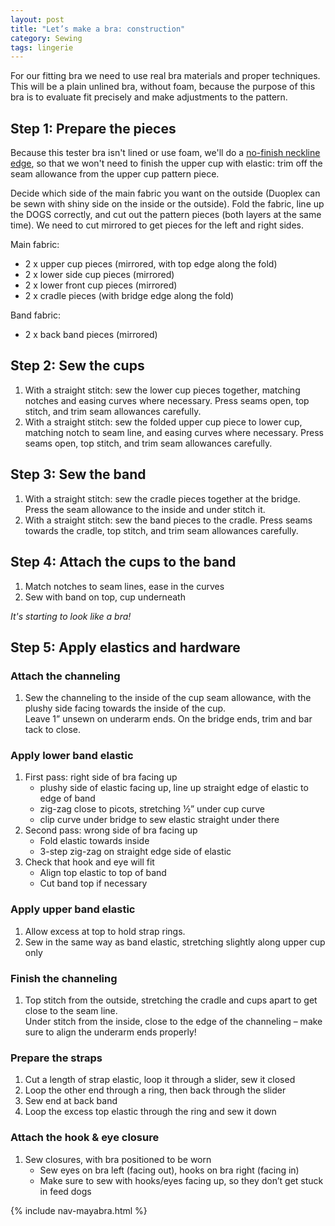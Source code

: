 ```yaml
---
layout: post
title: "Let’s make a bra: construction"
category: Sewing
tags: lingerie
---
```


For our fitting bra we need to use real bra materials and proper techniques. This will be a plain unlined bra, without foam, because the purpose of this bra is to evaluate fit precisely and make adjustments to the pattern.

## Step 1: Prepare the pieces

Because this tester bra isn't lined or use foam, we'll do a [no-finish neckline edge](https://www.braandcorsetsupplies.com/2019/11/10/the-no-finish-neckline-edge/), so that we won't need to finish the upper cup with elastic: trim off the seam allowance from the upper cup pattern piece.

Decide which side of the main fabric you want on the outside (Duoplex can be sewn with shiny side on the inside or the outside). Fold the fabric, line up the DOGS correctly, and cut out the pattern pieces (both layers at the same time). We need to cut mirrored to get pieces for the left and right sides.<br>

Main fabric:

- 2 x upper cup pieces (mirrored, with top edge along the fold)
- 2 x lower side cup pieces (mirrored)
- 2 x lower front cup pieces (mirrored)
- 2 x cradle pieces (with bridge edge along the fold)

Band fabric:

- 2 x back band pieces (mirrored)

## Step 2: Sew the cups

1. With a straight stitch: sew the lower cup pieces together, matching notches and easing curves where necessary. Press seams open, top stitch, and trim seam allowances carefully.
2. With a straight stitch: sew the folded upper cup piece to lower cup, matching notch to seam line, and easing curves where necessary. Press seams open, top stitch, and trim seam allowances carefully.

## Step 3: Sew the band

1. With a straight stitch: sew the cradle pieces together at the bridge. Press the seam allowance to the inside and under stitch it.
2. With a straight stitch: sew the band pieces to the cradle. Press seams towards the cradle, top stitch, and trim seam allowances carefully.

## Step 4: Attach the cups to the band

1. Match notches to seam lines, ease in the curves
2. Sew with band on top, cup underneath

<em>It's starting to look like a bra!</em>

## Step 5: Apply elastics and hardware

### Attach the channeling

1. Sew the channeling to the inside of the cup seam allowance, with the plushy side facing towards the inside of the cup.<br>
   Leave 1” unsewn on underarm ends. On the bridge ends, trim and bar tack to close.

### Apply lower band elastic

1. First pass: right side of bra facing up
   - plushy side of elastic facing up, line up straight edge of elastic to edge of band
   - zig-zag close to picots, stretching ½” under cup curve
   - clip curve under bridge to sew elastic straight under there
2. Second pass: wrong side of bra facing up
   - Fold elastic towards inside
   - 3-step zig-zag on straight edge side of elastic
3. Check that hook and eye will fit
   - Align top elastic to top of band
   - Cut band top if necessary

### Apply upper band elastic

1. Allow excess at top to hold strap rings.
2. Sew in the same way as band elastic, stretching slightly along upper cup only

### Finish the channeling

1. Top stitch from the outside, stretching the cradle and cups apart to get close to the seam line.<br>
   Under stitch from the inside, close to the edge of the channeling – make sure to align the underarm ends properly!

### Prepare the straps

1. Cut a length of strap elastic, loop it through a slider, sew it closed
2. Loop the other end through a ring, then back through the slider
3. Sew end at back band
4. Loop the excess top elastic through the ring and sew it down

### Attach the hook & eye closure

1. Sew closures, with bra positioned to be worn
   - Sew eyes on bra left (facing out), hooks on bra right (facing in)
   - Make sure to sew with hooks/eyes facing up, so they don’t get stuck in feed dogs

{% include nav-mayabra.html %}
